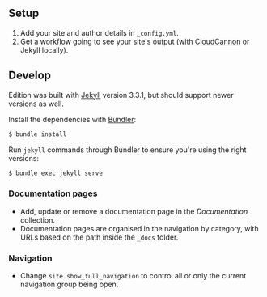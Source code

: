 

## Setup

1. Add your site and author details in `_config.yml`.
2. Get a workflow going to see your site's output (with [CloudCannon](https://app.cloudcannon.com/) or Jekyll locally).

## Develop

Edition was built with [Jekyll](http://jekyllrb.com/) version 3.3.1, but should support newer versions as well.

Install the dependencies with [Bundler](http://bundler.io/):

~~~bash
$ bundle install
~~~

Run `jekyll` commands through Bundler to ensure you're using the right versions:

~~~bash
$ bundle exec jekyll serve
~~~

### Documentation pages

* Add, update or remove a documentation page in the *Documentation* collection.
* Documentation pages are organised in the navigation by category, with URLs based on the path inside the `_docs` folder.

### Navigation

* Change `site.show_full_navigation` to control all or only the current navigation group being open.
